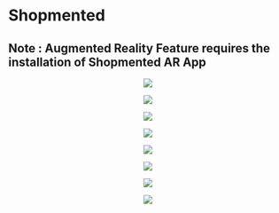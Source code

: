 # Shopmented
## Note : Augmented Reality Feature requires the installation of Shopmented AR App
<p align="center">
<img src="https://github.com/aabiskar1/Shopmented/blob/master/extra_files_DELETE_THIS_FOLDER/dashboard.png">
</p>
<p align="center">
<img src="https://github.com/aabiskar1/Shopmented/blob/master/extra_files_DELETE_THIS_FOLDER/login.png">
</p>
<p align="center">
<img src="https://github.com/aabiskar1/Shopmented/blob/master/extra_files_DELETE_THIS_FOLDER/register.png">
</p>

<p align="center">
<img src="https://github.com/aabiskar1/Shopmented/blob/master/extra_files_DELETE_THIS_FOLDER/products.png">
</p>
<p align="center">
<img src="https://github.com/aabiskar1/Shopmented/blob/master/extra_files_DELETE_THIS_FOLDER/checkout.png">
</p>
<p align="center">
<img src="https://github.com/aabiskar1/Shopmented/blob/master/extra_files_DELETE_THIS_FOLDER/payment.png">
</p>
<p align="center">
<img src="https://github.com/aabiskar1/Shopmented/blob/master/extra_files_DELETE_THIS_FOLDER/map.png">
</p>
<p align="center">
<img src="https://github.com/aabiskar1/Shopmented/blob/master/extra_files_DELETE_THIS_FOLDER/scan.png">
</p>

